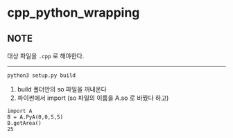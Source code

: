 # cpp_python_wrapping

## NOTE
대상 파일을 ```.cpp``` 로 해야한다. 

---

```
python3 setup.py build
```

1. build 폴더안의 so 파일을 꺼내온다
2. 파이썬에서 import
(so 파일의 이름을 A.so 로 바꿨다 하고)
```
import A
B = A.PyA(0,0,5,5)
B.getArea()
25
```

